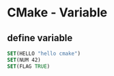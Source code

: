 # CMake - Variable

## define variable

```cmake
SET(HELLO "hello cmake")
SET(NUM 42)
SET(FLAG TRUE)
```

